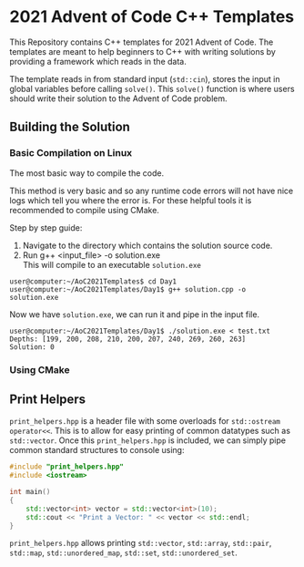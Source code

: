 # 2021 Advent of Code C++ Templates

This Repository contains C++ templates for 2021 Advent of Code. The templates are meant to help beginners to C++ with writing solutions by providing a framework which reads in the data.

The template reads in from standard input (`std::cin`), stores the input in global variables before calling `solve()`. This `solve()` function is where users should write their solution to the Advent of Code problem.

## Building the Solution
### Basic Compilation on Linux
The most basic way to compile the code.

This method is very basic and so any runtime code errors will not have nice logs which tell you where the error is. For these helpful tools it is recommended to compile using CMake.

Step by step guide:
1. Navigate to the directory which contains the solution source code.
2. Run g++ <input_file> -o solution.exe \
This will compile to an executable `solution.exe`
```ShellSession
user@computer:~/AoC2021Templates$ cd Day1
user@computer:~/AoC2021Templates/Day1$ g++ solution.cpp -o solution.exe
```
Now we have `solution.exe`, we can run it and pipe in the input file.
```ShellSession
user@computer:~/AoC2021Templates/Day1$ ./solution.exe < test.txt
Depths: [199, 200, 208, 210, 200, 207, 240, 269, 260, 263]
Solution: 0
```

### Using CMake

## Print Helpers
`print_helpers.hpp` is a header file with some overloads for `std::ostream operator<<`. This is to allow for easy printing of common datatypes such as `std::vector`. Once this `print_helpers.hpp` is included, we can simply pipe common standard structures to console using:
```cpp
#include "print_helpers.hpp"
#include <iostream>

int main()
{
    std::vector<int> vector = std::vector<int>(10);
    std::cout << "Print a Vector: " << vector << std::endl;
}
```
`print_helpers.hpp` allows printing `std::vector`, `std::array`, `std::pair`, `std::map`, `std::unordered_map`, `std::set`, `std::unordered_set`.

